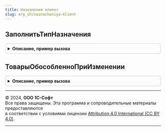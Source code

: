 ```yaml
---
title: Назначения клиент
slug: erp_uh/naznacheniya-klient
---
```



## ЗаполнитьТипНазначения
<details style="margin: 1em 0; padding: 0.5em; border: 1px solid #ccc; border-radius: 6px;">

<summary style="font-weight: bold; cursor: pointer;">Описание, пример вызова</summary>

```bsl

// Заполняет служебный реквизит "ТипНазначения" в строке по данным указанного назначения
//
// Параметры:
//  ТекущаяСтрока        - Структура - данные обрабатываемой строки.
//  КэшированныеЗначения - Структура - сохраненные значения параметров, используемых при обработке.
//  ПараметрыЗаполнения  - см. НазначенияКлиентСервер.ПараметрыЗаполнения
//
Процедура ЗаполнитьТипНазначения(ТекущаяСтрока, КэшированныеЗначения, ПараметрыЗаполнения = Неопределено) Экспорт
```

Пример вызова
```bsl
НазначенияКлиент.ЗаполнитьТипНазначения(ТекущаяСтрока, КэшированныеЗначения, ПараметрыЗаполнения);
```
</details>

## ТоварыОбособленноПриИзменении
<details style="margin: 1em 0; padding: 0.5em; border: 1px solid #ccc; border-radius: 6px;">

<summary style="font-weight: bold; cursor: pointer;">Описание, пример вызова</summary>

```bsl

// В табличной части формы документа актуализирует назначение по флагу Обособленно.
//
// Параметры:
//  Форма - ФормаКлиентскогоПриложения - Форма.
//  ТекущаяСтрока - ДанныеФормыЭлементКоллекции - Строка в которой нужно актуализировать назначение.
//  Устарело - Булево - для совместимости с НаправленияДеятельностиКлиент.ТоварыОбособленноПриИзменении
Процедура ТоварыОбособленноПриИзменении(Форма, ТекущаяСтрока, Устарело = Ложь) Экспорт
```

Пример вызова
```bsl
НазначенияКлиент.ТоварыОбособленноПриИзменении(Форма, ТекущаяСтрока, Устарело);
```
</details>

---

© 2024, **ООО 1С-Софт**  
Все права защищены. Эта программа и сопроводительные материалы предоставляются  
в соответствии с условиями лицензии [Attribution 4.0 International (CC BY 4.0)](https://creativecommons.org/licenses/by/4.0/legalcode).

---
